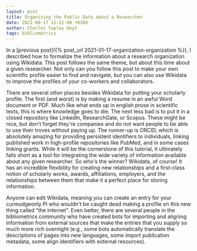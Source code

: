 ```yaml
---
layout: post
title: Organizing the Public Data about a Researcher
date: 2021-08-17 12:21:00 +0100
author: Charles Tapley Hoyt
tags: bibliometrics
---
```

In a [previous post]({% post_url 2021-01-17-organization-organization %}), I described how to formalize the information
about a research organization using Wikidata. This post follows the same theme, but about this time about a given
researcher. Not only can you follow this post to make your own scientific profile easier to find and navigate, but you
can also use Wikidata to improve the profiles of your co-workers and collaborators.

There are several _other_ places besides Wikidata for putting your scholarly profile. The first (and worst) is by making
a resume in an awful Word document or PDF. Much like what ends up in english prose in scientific texts, this is where
knowledge goes to die. The next less bad is to put it in a closed repository like LinkedIn, ResearchGate, or Scopus.
These might be nice, but don't forget they're companies and do not want people to be able to use their troves without
paying up. The runner-up is ORCID, which is absolutely amazing for providing persistent identifiers to individuals,
linking published work in high-profile repositories like PubMed, and in some cases linking grants. While it will be the
cornerstone of this tutorial, it ultimately falls short as a tool for integrating the wide variety of information
available about any given researcher. So who's the winner? Wikidata, of course! It has an incredible flexibility for
creating new relationships and a first-class notion of scholarly works, awards, affiliations, employers, and the
relationships between them that make it a perfect place for storing information.

Anyone can edit Wikidata, meaning you can create an entry for your curmudgeonly PI who wouldn't be caught dead making a
profile on this new thing called "the internet". Even better, there are several people in the bibliometrics community
who have created bots for importing and aligning information from external sources that make the entries that you supply
so much more rich overnight (e.g., some bots automatically translate the descriptions of pages into new languages, some
import publication metadata, some align identifiers with external resources).
